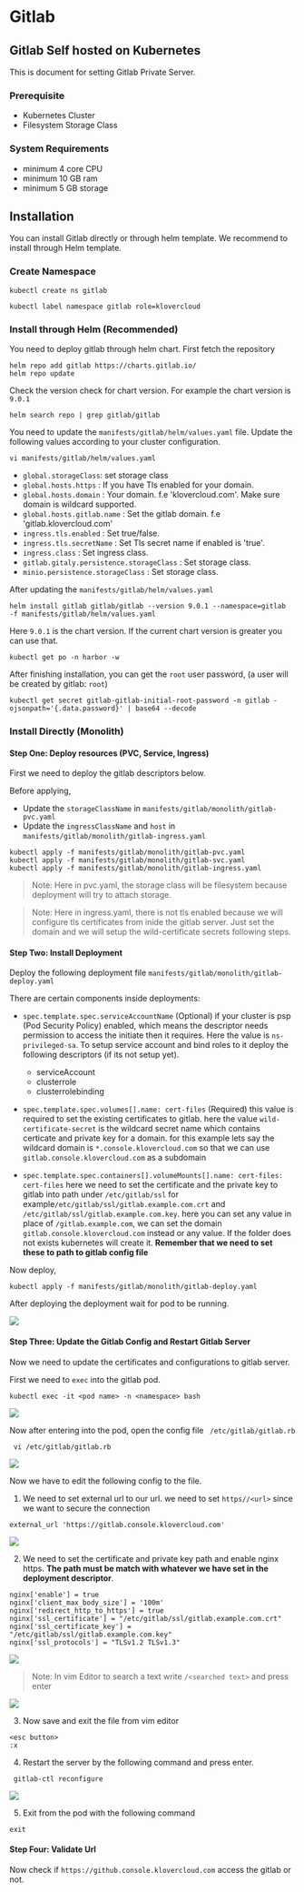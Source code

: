 # Gitlab

## Gitlab Self hosted on Kubernetes

This is document for setting Gitlab Private Server.

### Prerequisite
* Kubernetes Cluster
* Filesystem Storage Class

### System Requirements
* minimum 4 core CPU
* minimum 10 GB ram
* minimum 5 GB storage

## Installation

You can install Gitlab directly or through helm template. We recommend to install through Helm template.

### Create Namespace

```
kubectl create ns gitlab

kubectl label namespace gitlab role=klovercloud
```

### Install through Helm (Recommended)

You need to deploy gitlab through helm chart. First fetch the repository

```
helm repo add gitlab https://charts.gitlab.io/
helm repo update
```

Check the version check for chart version. For example the chart version is `9.0.1`
````
helm search repo | grep gitlab/gitlab
````

You need to update the `manifests/gitlab/helm/values.yaml` file. Update the following values 
according to your cluster configuration.

```
vi manifests/gitlab/helm/values.yaml
```

* `global.storageClass`: set storage class
* `global.hosts.https` : If you have Tls enabled for your domain.
* `global.hosts.domain` : Your domain. f.e 'klovercloud.com'. Make sure domain is wildcard supported.
* `global.hosts.gitlab.name` : Set the gitlab domain. f.e 'gitlab.klovercloud.com'
* `ingress.tls.enabled` : Set true/false.
* `ingress.tls.secretName` : Set Tls secret name if enabled is 'true'.
* `ingress.class` : Set ingress class.
* `gitlab.gitaly.persistence.storageClass` : Set storage class.
* `minio.persistence.storageClass` : Set storage class.

After updating the `manifests/gitlab/helm/values.yaml`
```
helm install gitlab gitlab/gitlab --version 9.0.1 --namespace=gitlab  -f manifests/gitlab/helm/values.yaml
```
Here `9.0.1` is the chart version. If the current chart version is greater you can use that.

```
kubectl get po -n harbor -w
```

After finishing installation, you can get the `root` user password, (a user will be created by gitlab: `root`)

```
kubectl get secret gitlab-gitlab-initial-root-password -n gitlab -ojsonpath='{.data.password}' | base64 --decode
```

### Install Directly (Monolith)

#### Step One: Deploy resources (PVC, Service, Ingress)
First we need to deploy the gitlab descriptors below. 

Before applying,
* Update the `storageClassName` in `manifests/gitlab/monolith/gitlab-pvc.yaml`
* Update the `ingressClassName` and `host` in `manifests/gitlab/monolith/gitlab-ingress.yaml`

````
kubectl apply -f manifests/gitlab/monolith/gitlab-pvc.yaml
kubectl apply -f manifests/gitlab/monolith/gitlab-svc.yaml
kubectl apply -f manifests/gitlab/monolith/gitlab-ingress.yaml
````

> Note: Here in pvc.yaml, the storage class will be filesystem because deployment will try to attach storage.


> Note: Here in ingress.yaml, there is not tls enabled because we will configure tls certificates
> from inide the gitlab server. Just set the domain and we will setup the wild-certificate secrets following steps.

#### Step Two: Install Deployment

Deploy the following deployment file `manifests/gitlab/monolith/gitlab-deploy.yaml`

There are certain components inside deployments:

* `spec.template.spec.serviceAccountName` (Optional) if your cluster is psp (Pod Security Policy) enabled,
  which means the descriptor needs permission to access the initiate then it requires. Here the value
  is `ns-privileged-sa`. To setup service account and bind roles to it deploy the following
  descriptors (if its not setup yet).

    * serviceAccount
    * clusterrole
    * clusterrolebinding

* `spec.template.spec.volumes[].name: cert-files` (Required) this value is required to set the existing certificates
  to gitlab. here the value `wild-certificate-secret` is the wildcard secret name which contains certicate and private key for a domain.
  for this example lets say the wildcard domain is `*.console.klovercloud.com` so that we can use `gitlab.console.klovercloud.com` as a subdomain


* `spec.template.spec.containers[].volumeMounts[].name: cert-files: cert-files` here we need to set the certificate and the private key to
  gitlab into path under `/etc/gitlab/ssl` for example`/etc/gitlab/ssl/gitlab.example.com.crt` and `/etc/gitlab/ssl/gitlab.example.com.key`. here  you
  can set any value in place of `/gitlab.example.com`, we can set the domain `gitlab.console.klovercloud.com` instead or any value.
  If the folder does not exists kubernetes will create it. **Remember that we need to set these to path to gitlab config file**

Now deploy,
````
kubectl apply -f manifests/gitlab/monolith/gitlab-deploy.yaml
````

After deploying the deployment wait for pod to be running.

![](https://github.com/shaekhhasanshoron/klovercloud-container-platform-setup/blob/master/static/gitlab/1.gitlab.PNG)

#### Step Three: Update the Gitlab Config and Restart Gitlab Server

Now we need to update the certificates and configurations to gitlab server.

First we need to `exec` into the gitlab pod.

```
kubectl exec -it <pod name> -n <namespace> bash 
```
![](https://github.com/shaekhhasanshoron/klovercloud-container-platform-setup/blob/master/static/gitlab/2.gitlab.PNG)


Now after entering into the pod, open the config file ` /etc/gitlab/gitlab.rb`

```
 vi /etc/gitlab/gitlab.rb
```

![](https://github.com/shaekhhasanshoron/klovercloud-container-platform-setup/blob/master/static/gitlab/3.gitlab.PNG)

Now we have to edit the following config to the file.

1. We need to set external url to our url. we need to set `https//<url>` since we want to secure the
   connection
```
external_url 'https://gitlab.console.klovercloud.com'
```
![](https://github.com/shaekhhasanshoron/klovercloud-container-platform-setup/blob/master/static/gitlab/4.gitlab-config.PNG)

2. We need to set the certificate and private key path and enable nginx https. **The path must be match with whatever we have set in the deployment
   descriptor**.

````
nginx['enable'] = true
nginx['client_max_body_size'] = '100m'
nginx['redirect_http_to_https'] = true
nginx['ssl_certificate'] = "/etc/gitlab/ssl/gitlab.example.com.crt"
nginx['ssl_certificate_key'] = "/etc/gitlab/ssl/gitlab.example.com.key"
nginx['ssl_protocols'] = "TLSv1.2 TLSv1.3"
````


![](https://github.com/shaekhhasanshoron/klovercloud-container-platform-setup/blob/master/static/gitlab/5.gitlab-config.PNG)

> Note: In vim Editor to search a text write `/<searched text>` and press enter

![](https://github.com/shaekhhasanshoron/klovercloud-container-platform-setup/blob/master/static/gitlab/6.shortcut-vim.PNG)

3. Now save and exit the file from vim editor

```
<esc button>
:x
```

4. Restart the server by the following command and press enter.
```
 gitlab-ctl reconfigure
```

![](https://github.com/shaekhhasanshoron/klovercloud-container-platform-setup/blob/master/static/gitlab/7.gitlab-config.PNG)

5. Exit from the pod with the following command

```
exit
```

#### Step Four: Validate Url

Now check if `https://github.console.klovercloud.com` access the gitlab or not.
